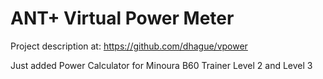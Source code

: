 # ANT+ Virtual Power Meter

Project description at: https://github.com/dhague/vpower

Just added Power Calculator for Minoura B60 Trainer
Level 2 and Level 3
